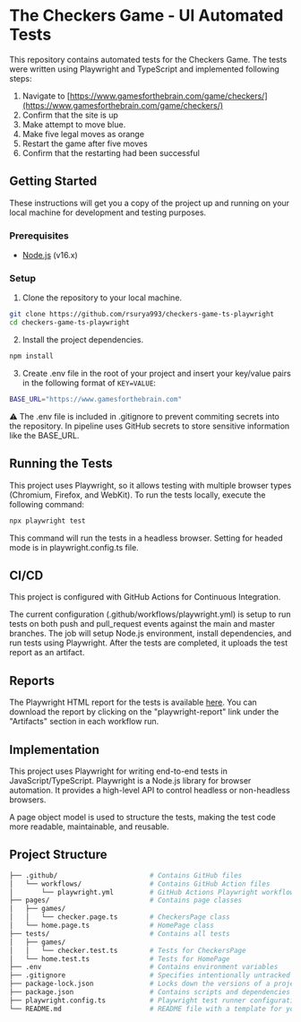 # The Checkers Game - UI Automated Tests

This repository contains automated tests for the Checkers Game. The tests were written using Playwright and TypeScript and implemented following steps:

1. Navigate to [https://www.gamesforthebrain.com/game/checkers/](https://www.gamesforthebrain.com/game/checkers/)
2. Confirm that the site is up
3. Make attempt to move blue.
4. Make five legal moves as orange
5. Restart the game after five moves
6. Confirm that the restarting had been successful

## Getting Started

These instructions will get you a copy of the project up and running on your local machine for development and testing purposes.

### Prerequisites

- [Node.js](https://nodejs.org/en/download/) (v16.x)

### Setup

1. Clone the repository to your local machine.

```bash
git clone https://github.com/rsurya993/checkers-game-ts-playwright
cd checkers-game-ts-playwright
```

2. Install the project dependencies.

```bash
npm install
```

3. Create .env file in the root of your project and insert your key/value pairs in the following format of `KEY=VALUE`:

```bash
BASE_URL="https://www.gamesforthebrain.com"
```

⚠️ The .env file is included in .gitignore to prevent commiting secrets into the repository.
In pipeline uses GitHub secrets to store sensitive information like the BASE_URL.

## Running the Tests

This project uses Playwright, so it allows testing with multiple browser types (Chromium, Firefox, and WebKit).
To run the tests locally, execute the following command:

```bash
npx playwright test
```

This command will run the tests in a headless browser. Setting for headed mode is in playwright.config.ts file.

## CI/CD

This project is configured with GitHub Actions for Continuous Integration.

The current configuration (.github/workflows/playwright.yml) is setup to run tests on both push and pull_request events against the main and master branches. The job will setup Node.js environment, install dependencies, and run tests using Playwright. After the tests are completed, it uploads the test report as an artifact.

## Reports

The Playwright HTML report for the tests is available [here](https://github.com/antonrosh/checkers-game-ts-playwright/actions/workflows/playwright.yml). You can download the report by clicking on the "playwright-report" link under the "Artifacts" section in each workflow run.

## Implementation

This project uses Playwright for writing end-to-end tests in JavaScript/TypeScript. Playwright is a Node.js library for browser automation. It provides a high-level API to control headless or non-headless browsers.

A page object model is used to structure the tests, making the test code more readable, maintainable, and reusable.

## Project Structure

```bash
├── .github/                       # Contains GitHub files
│   └── workflows/                 # Contains GitHub Action files
│       └── playwright.yml         # GitHub Actions Playwright workflow
├── pages/                         # Contains page classes
│   ├── games/
│   │   └── checker.page.ts        # CheckersPage class
│   └── home.page.ts               # HomePage class
├── tests/                         # Contains all tests
│   ├── games/
│   │   └── checker.test.ts        # Tests for CheckersPage
│   └── home.test.ts               # Tests for HomePage
├── .env                           # Contains environment variables
├── .gitignore                     # Specifies intentionally untracked files to ignore
├── package-lock.json              # Locks down the versions of a project's dependencies
├── package.json                   # Contains scripts and dependencies of the project
├── playwright.config.ts           # Playwright test runner configuration file
└── README.md                      # README file with a template for your project
```
